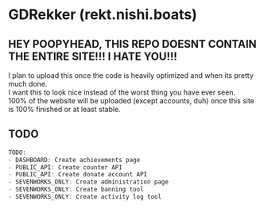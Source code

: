 # GDRekker (rekt.nishi.boats)
## HEY POOPYHEAD, THIS REPO DOESNT CONTAIN THE ENTIRE SITE!!! I HATE YOU!!!
I plan to upload this once the code is heavily optimized and when its pretty much done.  
I want this to look nice instead of the worst thing you have ever seen.  
100% of the website will be uploaded (except accounts, duh) once this site is 100% finished or at least stable.
## TODO
```rust
TODO:
- DASHBOARD: Create achievements page
- PUBLIC_API: Create counter API
- PUBLIC_API: Create donate account API
- SEVENWORKS_ONLY: Create administration page
- SEVENWORKS_ONLY: Create banning tool
- SEVENWORKS_ONLY: Create activity log tool
```
